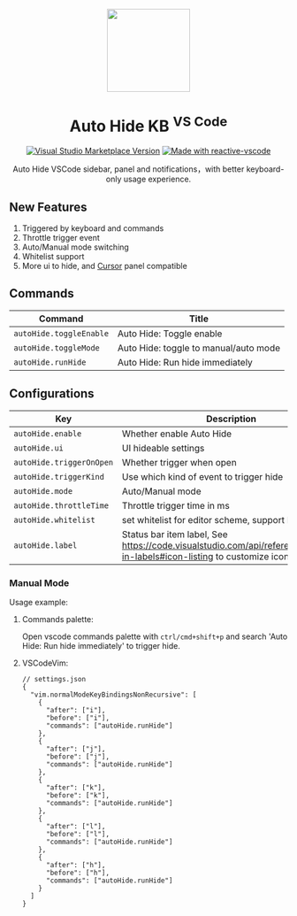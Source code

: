 <p align="center">
<img  src="https://github.com/kvoon3/vscode-autohide-kb/blob/master/res/icon.png?raw=true" height="150" />
</p>

<h1 align="center">Auto Hide KB <sup>VS Code</sup></h1>

<p align="center">
<a href="https://marketplace.visualstudio.com/items?itemName=kevin-kwong.vscode-autohide-keyboard" target="__blank"><img alt="Visual Studio Marketplace Version" src="https://img.shields.io/visual-studio-marketplace/v/kevin-kwong.vscode-autohide-keyboard?label=VS%20Code%20Marketplace&color=eee"></a>
<a href="https://kermanx.github.io/reactive-vscode/" target="__blank"><img src="https://img.shields.io/badge/made_with-reactive--vscode-%23eee?style=flat"  alt="Made with reactive-vscode" /></a>
</p>

<p align="center">
Auto Hide VSCode sidebar, panel and notifications，with better keyboard-only usage experience.
</p>

## New Features

1. Triggered by keyboard and commands
2. Throttle trigger event
3. Auto/Manual mode switching
4. Whitelist support
5. More ui to hide, and [Cursor](https://www.trycursor.com) panel compatible

## Commands

<!-- commands -->

| Command                 | Title                                 |
| ----------------------- | ------------------------------------- |
| `autoHide.toggleEnable` | Auto Hide: Toggle enable              |
| `autoHide.toggleMode`   | Auto Hide: toggle to manual/auto mode |
| `autoHide.runHide`      | Auto Hide: Run hide immediately       |

<!-- commands -->

## Configurations

<!-- configs -->

| Key                      | Description                                                                                                            | Type      | Default                                                                                                    |
| ------------------------ | ---------------------------------------------------------------------------------------------------------------------- | --------- | ---------------------------------------------------------------------------------------------------------- |
| `autoHide.enable`        | Whether enable Auto Hide                                                                                               | `boolean` | `true`                                                                                                     |
| `autoHide.ui`            | UI hideable settings                                                                                                   | `object`  | `{"sidebar":true,"auxiliaryBar":true,"panel":true,"references":false,"notifications":true,"cursor":false}` |
| `autoHide.triggerOnOpen` | Whether trigger when open                                                                                              | `boolean` | `true`                                                                                                     |
| `autoHide.triggerKind`   | Use which kind of event to trigger hide                                                                                | `array`   | `["mouse","command","keyboard"]`                                                                           |
| `autoHide.mode`          | Auto/Manual mode                                                                                                       | `string`  | `"auto"`                                                                                                   |
| `autoHide.throttleTime`  | Throttle trigger time in ms                                                                                            | `number`  | `500`                                                                                                      |
| `autoHide.whitelist`     | set whitelist for editor scheme, support RegExp                                                                        | `array`   | `["git","debug"]`                                                                                          |
| `autoHide.label`         | Status bar item label, See https://code.visualstudio.com/api/references/icons-in-labels#icon-listing to customize icon | `string`  | `"$(eye-closed) Hide"`                                                                                     |

<!-- configs -->

### Manual Mode

Usage example:

1. Commands palette:

    Open vscode commands palette with `ctrl/cmd+shift+p` and search 'Auto Hide: Run hide immediately' to trigger hide.

2. VSCodeVim:

    ```jsonc
    // settings.json
    {
      "vim.normalModeKeyBindingsNonRecursive": [
        {
          "after": ["i"],
          "before": ["i"],
          "commands": ["autoHide.runHide"]
        },
        {
          "after": ["j"],
          "before": ["j"],
          "commands": ["autoHide.runHide"]
        },
        {
          "after": ["k"],
          "before": ["k"],
          "commands": ["autoHide.runHide"]
        },
        {
          "after": ["l"],
          "before": ["l"],
          "commands": ["autoHide.runHide"]
        },
        {
          "after": ["h"],
          "before": ["h"],
          "commands": ["autoHide.runHide"]
        }
      ]
    }
    ```
